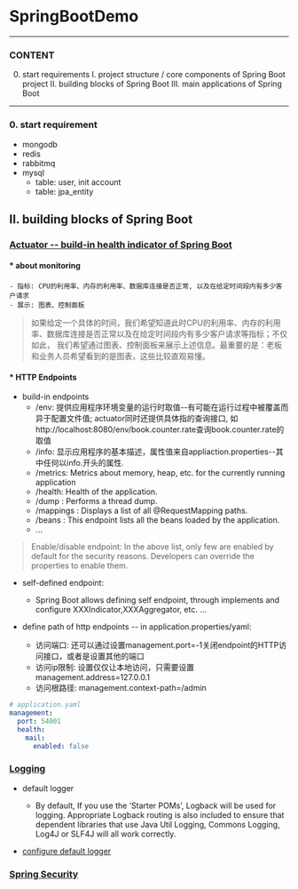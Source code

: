 # SpringBootDemo

---
### CONTENT
0. start requirements
I. project structure / core components of Spring Boot project
II. building blocks of Spring Boot
III. main applications of Spring Boot

---
### 0. start requirement
* mongodb
* redis
* rabbitmq
* mysql
    - table: user, init account
    - table: jpa_entity

## II. building blocks of Spring Boot

### [Actuator -- build-in health indicator of Spring Boot](http://javabeat.net/spring-boot-actuator/)
#### * about monitoring
    - 指标: CPU的利用率、内存的利用率、数据库连接是否正常, 以及在给定时间段内有多少客户请求
    - 展示: 图表、控制面板
> 如果给定一个具体的时间，我们希望知道此时CPU的利用率、内存的利用率、数据库连接是否正常以及在给定时间段内有多少客户请求等指标；不仅如此，
我们希望通过图表、控制面板来展示上述信息。最重要的是：老板和业务人员希望看到的是图表，这些比较直观易懂。

#### * HTTP Endpoints
* build-in endpoints
    - /env: 提供应用程序环境变量的运行时取值--有可能在运行过程中被覆盖而异于配置文件值; actuator同时还提供具体指的查询接口, 
    如http://localhost:8080/env/book.counter.rate查询book.counter.rate的取值
    - /info: 显示应用程序的基本描述，属性值来自appliaction.properties--其中任何以info.开头的属性.
    - /metrics: Metrics about memory, heap, etc. for the currently running application
    - /health: Health of the application.
    - /dump : Performs a thread dump.
    - /mappings : Displays a list of all @RequestMapping paths.
    - /beans : This endpoint lists all the beans loaded by the application.
    - ...
> Enable/disable endpoint: In the above list, only few are enabled by default for the security reasons. 
Developers can override the properties to enable them. 

* self-defined endpoint: 
    - Spring Boot allows defining self endpoint, through implements and configure XXXIndicator,XXXAggregator, etc. ...

* define path of http endpoints -- in application.properties/yaml:
    - 访问端口: 还可以通过设置management.port=-1关闭endpoint的HTTP访问接口，或者是设置其他的端口
    - 访问ip限制: 设置仅仅让本地访问，只需要设置management.address=127.0.0.1
    - 访问根路径: management.context-path=/admin

```yaml
# application.yaml
management:  
  port: 54001  
  health:  
    mail:  
      enabled: false  
```

### [Logging](http://javabeat.net/spring-boot-logging/)
* default logger
    - By default, If you use the ‘Starter POMs’, Logback will be used for logging. Appropriate Logback routing is also
included to ensure that dependent libraries that use Java Util Logging, Commons Logging, Log4J or SLF4J will all work correctly.

* [configure default logger](http://blog.didispace.com/springbootlog/)


### [Spring Security](http://www.jianshu.com/p/08cc28921fd0)
